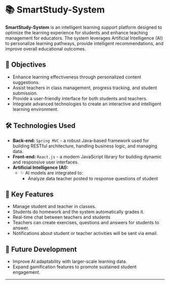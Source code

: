 
# 📚 SmartStudy-System
**SmartStudy-System** is an intelligent learning support platform designed to optimize the learning experience for students and enhance teaching management for educators. The system leverages Artificial Intelligence (AI) to personalize learning pathways, provide intelligent recommendations, and improve overall educational outcomes.

## 🎯 Objectives

- Enhance learning effectiveness through personalized content suggestions.
- Assist teachers in class management, progress tracking, and student submission.
- Provide a user-friendly interface for both students and teachers.
-  Integrate advanced technologies to create an interactive and intelligent learning environment.

## 🛠️ Technologies Used

- **Back-end:** `Spring MVC` - a robust Java-based framework used for building RESTful architecture, handling business logic, and managing data.
- **Front-end:** `React.js` - a modern JavaScript library for building dynamic and responsive user interfaces.
- **Artificial Intelligence (AI):**
  - ✨ AI models are integrated to:
    - Analyze data teacher posted to response questions of student
## 🚀 Key Features
- Manage student and teacher in classes.
- Students do homework and the system automatically grades it.
- Real-time chat between teachers and students
- Teachers can create exercises, questions and answers for students to answer.
- Notifications about student or teacher activities will be sent via email.
## 🌱 Future Development
-  Improve AI adaptability with larger-scale learning data.
-  Expand gamification features to promote sustained student engagement.
---

